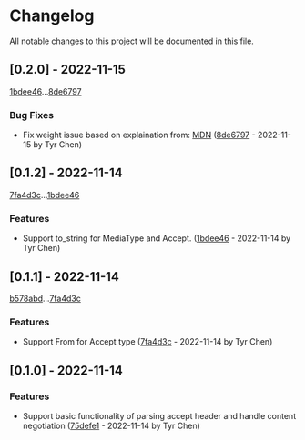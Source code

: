 # Changelog

All notable changes to this project will be documented in this file.

## [0.2.0] - 2022-11-15

[1bdee46](1bdee46f40554c068e35b3f9677b7952979f5182)...[8de6797](8de67979e43da0956ffc65271b26408ae3f8bd59)

### Bug Fixes

- Fix weight issue based on explaination from: [MDN](https://developer.mozilla.org/en-US/docs/Glossary/Quality_values) ([8de6797](8de67979e43da0956ffc65271b26408ae3f8bd59) - 2022-11-15 by Tyr Chen)

## [0.1.2] - 2022-11-14

[7fa4d3c](7fa4d3cc7eacd592057a1a4ff1ef13542f3c9cc7)...[1bdee46](1bdee46f40554c068e35b3f9677b7952979f5182)

### Features

- Support to_string for MediaType and Accept. ([1bdee46](1bdee46f40554c068e35b3f9677b7952979f5182) - 2022-11-14 by Tyr Chen)

## [0.1.1] - 2022-11-14

[b578abd](b578abdee31d425667319b1af0358c16fa8fbde7)...[7fa4d3c](7fa4d3cc7eacd592057a1a4ff1ef13542f3c9cc7)

### Features

- Support From<Mime> for Accept type ([7fa4d3c](7fa4d3cc7eacd592057a1a4ff1ef13542f3c9cc7) - 2022-11-14 by Tyr Chen)

## [0.1.0] - 2022-11-14

### Features

- Support basic functionality of parsing accept header and handle content negotiation ([75defe1](75defe18db38f97135b20ab928c4a9c4cee30579) - 2022-11-14 by Tyr Chen)

<!-- generated by git-cliff -->
